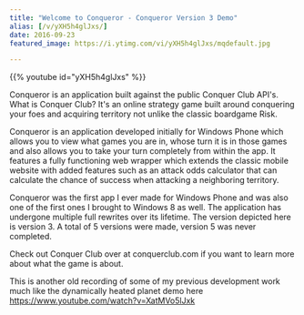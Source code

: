 ```yaml
---
title: "Welcome to Conqueror - Conqueror Version 3 Demo"
alias: [/v/yXH5h4glJxs/]
date: 2016-09-23
featured_image: https://i.ytimg.com/vi/yXH5h4glJxs/mqdefault.jpg

---
```


{{% youtube id="yXH5h4glJxs" %}}

Conqueror is an application built against the public Conquer Club API's. What is Conquer Club? It's an online strategy game built around conquering your foes and acquiring territory not unlike the classic boardgame Risk.

Conqueror is an application developed initially for Windows Phone which allows you to view what games you are in, whose turn it is in those games and also allows you to take your turn completely from within the app. It features a fully functioning web wrapper which extends the classic mobile website with added features such as an attack odds calculator that can calculate the chance of success when attacking a neighboring territory.

Conqueror was the first app I ever made for Windows Phone and was also one of the first ones I brought to Windows 8 as well. The application has undergone multiple full rewrites over its lifetime. The version depicted here is version 3. A total of 5 versions were made, version 5 was never completed.

Check out Conquer Club over at conquerclub.com if you want to learn more about what the game is about.

This is another old recording of some of my previous development work much like the dynamically heated planet demo here https://www.youtube.com/watch?v=XatMVo5lJxk